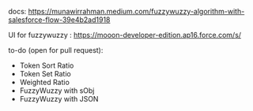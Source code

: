 docs: https://munawirrahman.medium.com/fuzzywuzzy-algorithm-with-salesforce-flow-39e4b2ad1918

UI for fuzzywuzzy : https://mooon-developer-edition.ap16.force.com/s/

to-do (open for pull request):
- Token Sort Ratio
- Token Set Ratio
- Weighted Ratio
- FuzzyWuzzy with sObj
- FuzzyWuzzy with JSON
